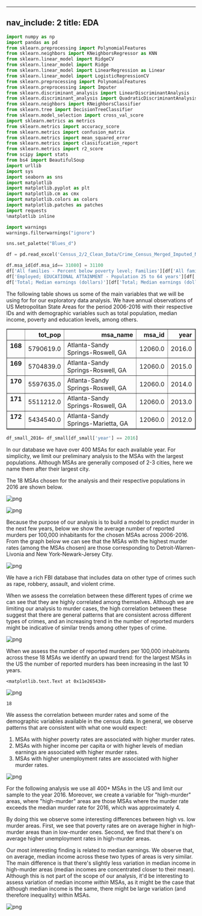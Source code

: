 
---
nav_include: 2
title: EDA
---

```python
import numpy as np
import pandas as pd
from sklearn.preprocessing import PolynomialFeatures
from sklearn.neighbors import KNeighborsRegressor as KNN
from sklearn.linear_model import RidgeCV
from sklearn.linear_model import Ridge
from sklearn.linear_model import LinearRegression as Linear
from sklearn.linear_model import LogisticRegressionCV
from sklearn.preprocessing import PolynomialFeatures
from sklearn.preprocessing import Imputer
from sklearn.discriminant_analysis import LinearDiscriminantAnalysis
from sklearn.discriminant_analysis import QuadraticDiscriminantAnalysis
from sklearn.neighbors import KNeighborsClassifier
from sklearn.tree import DecisionTreeClassifier
from sklearn.model_selection import cross_val_score
import sklearn.metrics as metrics
from sklearn.metrics import accuracy_score
from sklearn.metrics import confusion_matrix
from sklearn.metrics import mean_squared_error
from sklearn.metrics import classification_report
from sklearn.metrics import r2_score
from scipy import stats
from bs4 import BeautifulSoup
import urllib
import sys
import seaborn as sns
import matplotlib
import matplotlib.pyplot as plt
import matplotlib.cm as cmx
import matplotlib.colors as colors
import matplotlib.patches as patches
import requests 
%matplotlib inline

import warnings
warnings.filterwarnings("ignore")

sns.set_palette("Blues_d")

```




```python
df = pd.read_excel('Census_2/2_Clean_Data/Crime_Census_Merged_Imputed_No_Dummies.xlsx')
```




```python
df.msa_id[df.msa_id== 31080] = 31100 
df['All families - Percent below poverty level; Families'][df['All families - Percent below poverty level; Families']< 0] = 0 
df['Employed; EDUCATIONAL ATTAINMENT - Population 25 to 64 years'][df['Employed; EDUCATIONAL ATTAINMENT - Population 25 to 64 years']< 0] = 0 
df['Total; Median earnings (dollars)'][df['Total; Median earnings (dollars)']< 0] = 0 

```


The following table shows us some of the main variables that we will be using for for our exploratory data analysis. We have annual observations of US Metropolitan State Areas for the period 2006-2016 with their respective IDs and with demographic variables such as total population, median income, poverty and education levels, among others. 








<div>
<style>
    .dataframe thead tr:only-child th {
        text-align: right;
    }

    .dataframe thead th {
        text-align: left;
    }

    .dataframe tbody tr th {
        vertical-align: top;
    }
</style>
<table border="1" class="dataframe">
  <thead>
    <tr style="text-align: right;">
      <th></th>
      <th>tot_pop</th>
      <th>msa_name</th>
      <th>msa_id</th>
      <th>year</th>
    </tr>
  </thead>
  <tbody>
    <tr>
      <th>168</th>
      <td>5790619.0</td>
      <td>Atlanta-Sandy Springs-Roswell, GA</td>
      <td>12060.0</td>
      <td>2016.0</td>
    </tr>
    <tr>
      <th>169</th>
      <td>5704839.0</td>
      <td>Atlanta-Sandy Springs-Roswell, GA</td>
      <td>12060.0</td>
      <td>2015.0</td>
    </tr>
    <tr>
      <th>170</th>
      <td>5597635.0</td>
      <td>Atlanta-Sandy Springs-Roswell, GA</td>
      <td>12060.0</td>
      <td>2014.0</td>
    </tr>
    <tr>
      <th>171</th>
      <td>5511212.0</td>
      <td>Atlanta-Sandy Springs-Roswell, GA</td>
      <td>12060.0</td>
      <td>2013.0</td>
    </tr>
    <tr>
      <th>172</th>
      <td>5434540.0</td>
      <td>Atlanta-Sandy Springs-Marietta, GA</td>
      <td>12060.0</td>
      <td>2012.0</td>
    </tr>
  </tbody>
</table>
</div>





```python
df_small_2016= df_small[df_small['year'] == 2016]
```






In our database we have over 400 MSAs for each available year. For simplicity, we limit our preliminary analysis to the MSAs with the largest populations. Although MSAs are generally composed of 2-3 cities, here we name them after their largest city. 

The 18 MSAs chosen for the analysis and their respective populations in 2016 are shown below. 






![png](EDA_files/EDA_8_0.png)















![png](EDA_files/EDA_11_0.png)


Because the purpose of our analysis is to build a model to predict murder in the next few years, below we show the average number of reported murders per 100,000 inhabitants for the chosen MSAs across 2006-2016. From the graph below we can see that the MSAs with the highest murder rates (among the MSAs chosen) are those corresponding to Detroit-Warren-Livonia and New York-Newark-Jersey City. 






![png](EDA_files/EDA_13_0.png)






We have a rich FBI database that includes data on other type of crimes such as rape, robbery, assault, and violent crime.

When we assess the correlation between these different types of crime we can see that they are highly correlated among themselves. Although we are limiting our analysis to murder cases, the high correlation between these  suggest that there are general patterns that are consistent across different types of crimes, and an increasing trend in the number of reported murders might be indicative of similar trends among other types of crime. 






![png](EDA_files/EDA_16_0.png)






When we assess the number of reported murders per 100,000 inhabitants across these 18 MSAs we identify an upward trend: for the largest MSAs in the US the number of reported murders has been increasing in the last 10 years. 












    <matplotlib.text.Text at 0x11e265438>




![png](EDA_files/EDA_20_1.png)









    18







We assess the correlation between murder rates and some of the demographic variables available in the census data. In general, we observe patterns that are consistent with what one would expect:

1. MSAs with higher poverty rates are associated with higher murder rates.
2. MSAs with higher income per capita or with higher levels of median earnings are associated with higher murder rates. 
3. MSAs with higher unemployment rates are associated with higher murder rates. 






![png](EDA_files/EDA_24_0.png)


For the following analysis we use all 400+ MSAs in the US and limit our sample to the year 2016. Moreover, we create a variable for "high-murder" areas, where "high-murder" areas are those MSAs where the murder rate exceeds the median murder rate for 2016, which was approximately 4. 

By doing this we observe some interesting differences between high vs. low murder areas. First, we see that poverty rates are on average higher in high-murder areas than in low-murder ones. Second, we find that there's on average higher unemployment rates in high-murder areas. 

Our most interesting finding is related to median earnings. We observe that, on average, median income across these two types of areas is very similar. The main difference is that there's slightly less variation in median income in high-murder areas (median incomes are concentrated closer to their mean). Although this is not part of the scope of our analysis, it'd be interesting to assess variation of median income *within* MSAs, as it might be the case that although median income is the same, there might be large variation (and therefore inequality) within MSAs. 







![png](EDA_files/EDA_26_0.png)








```python

```

